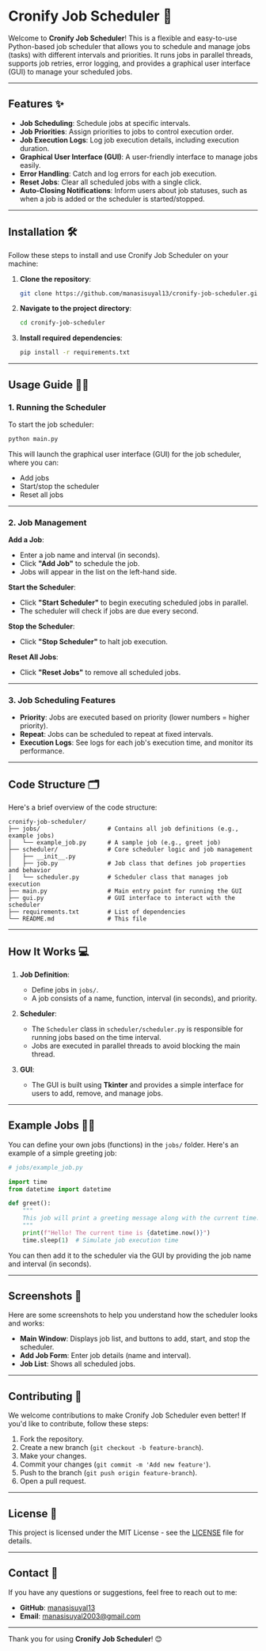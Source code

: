 # Cronify Job Scheduler 🚀

Welcome to **Cronify Job Scheduler**! This is a flexible and easy-to-use Python-based job scheduler that allows you to schedule and manage jobs (tasks) with different intervals and priorities. It runs jobs in parallel threads, supports job retries, error logging, and provides a graphical user interface (GUI) to manage your scheduled jobs.

--- 

## Features ✨

- **Job Scheduling**: Schedule jobs at specific intervals.
- **Job Priorities**: Assign priorities to jobs to control execution order.
- **Job Execution Logs**: Log job execution details, including execution duration.
- **Graphical User Interface (GUI)**: A user-friendly interface to manage jobs easily.
- **Error Handling**: Catch and log errors for each job execution.
- **Reset Jobs**: Clear all scheduled jobs with a single click.
- **Auto-Closing Notifications**: Inform users about job statuses, such as when a job is added or the scheduler is started/stopped.

---

## Installation 🛠️

Follow these steps to install and use Cronify Job Scheduler on your machine:

1. **Clone the repository**:
   ```bash
   git clone https://github.com/manasisuyal13/cronify-job-scheduler.git
   ```

2. **Navigate to the project directory**:
   ```bash
   cd cronify-job-scheduler
   ```

3. **Install required dependencies**:
   ```bash
   pip install -r requirements.txt
   ```

---

## Usage Guide 🏃‍♀️

### 1. **Running the Scheduler**

To start the job scheduler:

```bash
python main.py
```

This will launch the graphical user interface (GUI) for the job scheduler, where you can:

- Add jobs
- Start/stop the scheduler
- Reset all jobs

---

### 2. **Job Management**

**Add a Job**:
- Enter a job name and interval (in seconds).
- Click **"Add Job"** to schedule the job.
- Jobs will appear in the list on the left-hand side.

**Start the Scheduler**:
- Click **"Start Scheduler"** to begin executing scheduled jobs in parallel.
- The scheduler will check if jobs are due every second.

**Stop the Scheduler**:
- Click **"Stop Scheduler"** to halt job execution.

**Reset All Jobs**:
- Click **"Reset Jobs"** to remove all scheduled jobs.

---

### 3. **Job Scheduling Features**

- **Priority**: Jobs are executed based on priority (lower numbers = higher priority).
- **Repeat**: Jobs can be scheduled to repeat at fixed intervals.
- **Execution Logs**: See logs for each job's execution time, and monitor its performance.

---

## Code Structure 🗂️

Here's a brief overview of the code structure:

```
cronify-job-scheduler/
├── jobs/                   # Contains all job definitions (e.g., example jobs)
│   └── example_job.py      # A sample job (e.g., greet job)
├── scheduler/              # Core scheduler logic and job management
│   ├── __init__.py
│   ├── job.py              # Job class that defines job properties and behavior
│   └── scheduler.py        # Scheduler class that manages job execution
├── main.py                 # Main entry point for running the GUI
├── gui.py                  # GUI interface to interact with the scheduler
├── requirements.txt        # List of dependencies
└── README.md               # This file
```

---

## How It Works 💻

1. **Job Definition**:
   - Define jobs in `jobs/`.
   - A job consists of a name, function, interval (in seconds), and priority.

2. **Scheduler**:
   - The `Scheduler` class in `scheduler/scheduler.py` is responsible for running jobs based on the time interval.
   - Jobs are executed in parallel threads to avoid blocking the main thread.

3. **GUI**:
   - The GUI is built using **Tkinter** and provides a simple interface for users to add, remove, and manage jobs.

---

## Example Jobs 🧑‍💻

You can define your own jobs (functions) in the `jobs/` folder. Here's an example of a simple greeting job:

```python
# jobs/example_job.py

import time
from datetime import datetime

def greet():
    """
    This job will print a greeting message along with the current time.
    """
    print(f"Hello! The current time is {datetime.now()}")
    time.sleep(1)  # Simulate job execution time
```

You can then add it to the scheduler via the GUI by providing the job name and interval (in seconds).

---

## Screenshots 📸

Here are some screenshots to help you understand how the scheduler looks and works:

- **Main Window**: Displays job list, and buttons to add, start, and stop the scheduler.
- **Add Job Form**: Enter job details (name and interval).
- **Job List**: Shows all scheduled jobs.

---

## Contributing 🤝

We welcome contributions to make Cronify Job Scheduler even better! If you'd like to contribute, follow these steps:

1. Fork the repository.
2. Create a new branch (`git checkout -b feature-branch`).
3. Make your changes.
4. Commit your changes (`git commit -m 'Add new feature'`).
5. Push to the branch (`git push origin feature-branch`).
6. Open a pull request.

---

## License 📄

This project is licensed under the MIT License - see the [LICENSE](LICENSE) file for details.

---

## Contact 📧

If you have any questions or suggestions, feel free to reach out to me:

- **GitHub**: [manasisuyal13](https://github.com/manasisuyal13)
- **Email**: manasisuyal2003@gmail.com

---

Thank you for using **Cronify Job Scheduler**! 😊
